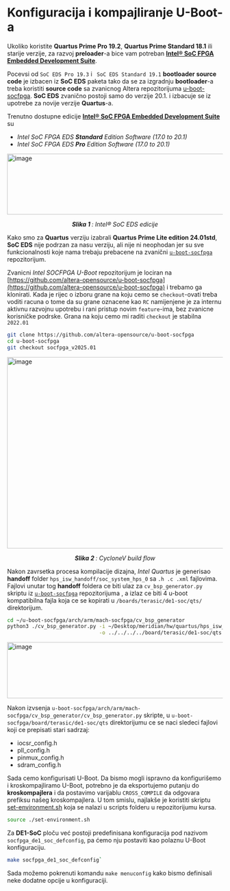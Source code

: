 # Konfiguracija i kompajliranje U-Boot-a

Ukoliko koristite **Quartus Prime Pro 19.2**, **Quartus Prime Standard 18.1** ili starije verzije, za razvoj 
**preloader**-a bice vam potreban [**Intel® SoC FPGA Embedded Development Suite**](https://www.intel.com/content/www/us/en/collections/products/fpga/software/downloads.html?edition=standard&platform=linux&download_manager=direct&f:os-rdc=%5BLinux*%5D).</br>

Pocevsi od `SoC EDS Pro 19.3` i ` SoC EDS Standard 19.1` **bootloader source code** je izbacen iz **SoC EDS** paketa 
tako da se za izgradnju **bootloader**-a treba koristiti **source code** sa zvanicnog Altera repozitorijuma [u-boot-socfpga](https://github.com/altera-opensource/u-boot-socfpga).
**SoC EDS** zvanično postoji samo do verzije 20.1. i izbacuje se iz upotrebe za novije verzije **Quartus**-a.</br>

Trenutno dostupne edicije [**Intel® SoC FPGA Embedded Development Suite**](https://www.intel.com/content/www/us/en/collections/products/fpga/software/downloads.html?edition=standard&platform=linux&download_manager=direct&f:os-rdc=%5BLinux*%5D) su
- *Intel SoC FPGA EDS **Standard** Edition Software (17.0 to 20.1)*
- *Intel SoC FPGA EDS **Pro** Edition Software (17.0 to 20.1)*</br>

<img width="1443" height="142" alt="image" src="https://github.com/user-attachments/assets/ab8b8ba4-e217-4ad0-acc7-7e805ff6fe48" /></br>
<p align="center"><i><b>Slika 1 </b>: Intel® SoC EDS edicije </i></p>

Kako smo za **Quartus** verziju izabrali **Quartus Prime Lite edition 24.01std**, **SoC EDS** nije podrzan za nasu verziju, ali nije ni neophodan jer su sve funkcionalnosti koje nama trebaju prebacene na zvanični [`u-boot-socfpga`](https://github.com/altera-opensource/u-boot-socfpga) repozitorijum.


Zvanicni *Intel SOCFPGA U-Boot* repozitorijum je lociran na [https://github.com/altera-opensource/u-boot-socfpga](https://github.com/altera-opensource/u-boot-socfpga) i trebamo ga klonirati. Kada je rijec o izboru grane na koju cemo se `checkout`-ovati treba voditi racuna o tome da su grane oznacene kao `RC` namijenjene je za internu aktivnu razvojnu upotrebu i rani pristup novim `feature`-ima, bez zvanicne korisničke podrske.
Grana na koju cemo mi raditi `checkout` je stabilna `2022.01`
```bash
git clone https://github.com/altera-opensource/u-boot-socfpga
cd u-boot-socfpga
git checkout socfpga_v2025.01
```
<p>
  <img width="848" height="447" alt="image" src="https://github.com/user-attachments/assets/1ee794ea-dc1b-435a-ae42-b7ed8878fccf">
</p>
<p align="center"><i><b>Slika 2 </b>: CycloneV build flow </i></p>

Nakon zavrsetka procesa kompilacije dizajna, *Intel Quartus* je generisao **handoff** folder `hps_isw_handoff/soc_system_hps_0`
sa `.h .c .xml` fajlovima. Fajlovi unutar tog **handoff** foldera ce biti ulaz za `cv_bsp_generator.py` skriptu iz [`u-boot-socfpga`](https://github.com/altera-opensource/u-boot-socfpga) repozitorijuma , a izlaz ce biti 4 u-boot kompatibilna fajla koja ce se kopirati u `/boards/terasic/de1-soc/qts/` direktorijum.
```bash
cd ~/u-boot-socfpga/arch/arm/mach-socfpga/cv_bsp_generator
python3 ./cv_bsp_generator.py -i ~/Desktop/meridian/hw/quartus/hps_isw_handoff/soc_system_hps_0 \
                              -o ../../../../board/terasic/de1-soc/qts
```
<img width="1627" height="131" alt="image" src="https://github.com/user-attachments/assets/596a118d-957a-4533-a134-a045aa77bba6" />

Nakon izvsenja `u-boot-socfpga/arch/arm/mach-socfpga/cv_bsp_generator/cv_bsp_generator.py` skripte, u 
`u-boot-socfpga/board/terasic/de1-soc/qts` direktorijumu ce se naci sledeci fajlovi koji ce prepisati stari sadrzaj:
- iocsr_config.h
- pll_config.h
- pinmux_config.h
- sdram_config.h

Sada cemo konfigurisati U-Boot. Da bismo mogli ispravno da konfigurišemo i kroskompajliramo U-Boot, 
potrebno je da eksportujemo putanju do **kroskompajlera** i da postavimo varijablu `CROSS_COMPILE` da 
odgovara prefiksu našeg kroskompajlera. U tom smislu, najlakše je koristiti skriptu 
[set-environment.sh](../scripts/set-environment.sh) koja se nalazi u scripts folderu u repozitorijumu kursa.
```bash
source ./set-environment.sh
```

Za **DE1-SoC** ploču već postoji predefinisana konfiguracija pod nazivom `socfpga_de1_soc_defconfig`,
pa ćemo nju postaviti kao polaznu U-Boot konfiguraciju.
```bash
make socfpga_de1_soc_defconfig`
```
Sada možemo pokrenuti komandu `make menuconfig` kako bismo definisali neke dodatne opcije u konfiguraciji.








